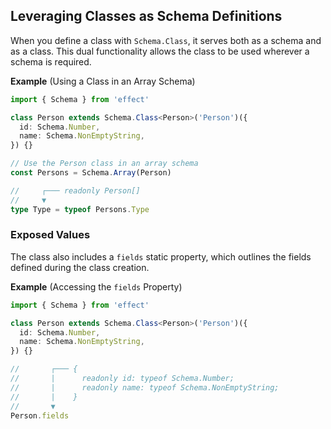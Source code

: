 ## Leveraging Classes as Schema Definitions

When you define a class with `Schema.Class`, it serves both as a schema and as a class. This dual functionality allows the class to be used wherever a schema is required.

**Example** (Using a Class in an Array Schema)

```ts twoslash
import { Schema } from 'effect'

class Person extends Schema.Class<Person>('Person')({
  id: Schema.Number,
  name: Schema.NonEmptyString,
}) {}

// Use the Person class in an array schema
const Persons = Schema.Array(Person)

//     ┌─── readonly Person[]
//     ▼
type Type = typeof Persons.Type
```

### Exposed Values

The class also includes a `fields` static property, which outlines the fields defined during the class creation.

**Example** (Accessing the `fields` Property)

```ts twoslash
import { Schema } from 'effect'

class Person extends Schema.Class<Person>('Person')({
  id: Schema.Number,
  name: Schema.NonEmptyString,
}) {}

//       ┌─── {
//       |      readonly id: typeof Schema.Number;
//       |      readonly name: typeof Schema.NonEmptyString;
//       |    }
//       ▼
Person.fields
```
